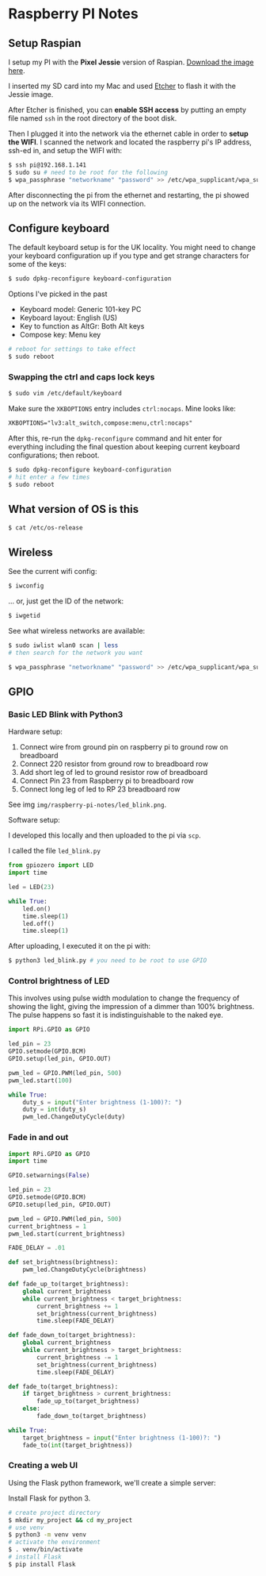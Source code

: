 # Raspberry PI Notes

## Setup Raspian

I setup my PI with the **Pixel Jessie** version of Raspian. [Download the image here](https://www.raspberrypi.org/downloads/raspbian/).

I inserted my SD card into my Mac and used [Etcher](https://etcher.io/) to flash it with the Jessie image.

After Etcher is finished, you can **enable SSH access** by putting an empty file named `ssh` in the root directory of the boot disk.

Then I plugged it into the network via the ethernet cable in order to **setup the WIFI**.  I scanned the network and located the raspberry pi's IP address, ssh-ed in, and setup the WIFI with:

```bash
$ ssh pi@192.168.1.141
$ sudo su # need to be root for the following
$ wpa_passphrase "networkname" "password" >> /etc/wpa_supplicant/wpa_supplicant.conf
```

After disconnecting the pi from the ethernet and restarting, the pi showed up on the network via its WIFI connection.

## Configure keyboard

The default keyboard setup is for the UK locality.  You might need to change your keyboard configuration up if you type and get strange characters for some of the keys:

```bash
$ sudo dpkg-reconfigure keyboard-configuration
```

Options I've picked in the past
* Keyboard model: Generic 101-key PC
* Keyboard layout: English (US)
* Key to function as AltGr: Both Alt keys
* Compose key: Menu key

```bash
# reboot for settings to take effect
$ sudo reboot
```

### Swapping the ctrl and caps lock keys

```bash
$ sudo vim /etc/default/keyboard
```

Make sure the `XKBOPTIONS` entry includes `ctrl:nocaps`.  Mine looks like:

```txt
XKBOPTIONS="lv3:alt_switch,compose:menu,ctrl:nocaps"
```

After this, re-run the `dpkg-reconfigure` command and hit enter for everything including the final question about keeping current keyboard configurations; then reboot.

```bash
$ sudo dpkg-reconfigure keyboard-configuration
# hit enter a few times
$ sudo reboot
```

## What version of OS is this

```bash
$ cat /etc/os-release
```

## Wireless

See the current wifi config:

```bash
$ iwconfig
```

... or, just get the ID of the network:

```bash
$ iwgetid
```

See what wireless networks are available:

```bash
$ sudo iwlist wlan0 scan | less
# then search for the network you want
```

```bash
$ wpa_passphrase "networkname" "password" >> /etc/wpa_supplicant/wpa_supplicant.conf
```

## GPIO

### Basic LED Blink with Python3

Hardware setup:

1. Connect wire from ground pin on raspberry pi to ground row on breadboard
1. Connect 220 resistor from ground row to breadboard row
1. Add short leg of led to ground resistor row of breadboard
1. Connect Pin 23 from Raspberry pi to breadboard row
1. Connect long leg of led to RP 23 breadboard row

See img `img/raspberry-pi-notes/led_blink.png`.

Software setup:

I developed this locally and then uploaded to the pi via `scp`.

I called the file `led_blink.py`

```python
from gpiozero import LED
import time

led = LED(23)

while True:
    led.on()
    time.sleep(1)
    led.off()
    time.sleep(1)
```
After uploading, I executed it on the pi with:

```bash
$ python3 led_blink.py # you need to be root to use GPIO
```

### Control brightness of LED

This involves using pulse width modulation to change the frequency of showing the light, giving the impression of a dimmer than 100% brightness.  The pulse happens so fast it is indistinguishable to the naked eye.

```python
import RPi.GPIO as GPIO

led_pin = 23
GPIO.setmode(GPIO.BCM)
GPIO.setup(led_pin, GPIO.OUT)

pwm_led = GPIO.PWM(led_pin, 500)
pwm_led.start(100)

while True:
    duty_s = input("Enter brightness (1-100)?: ")
    duty = int(duty_s)
    pwm_led.ChangeDutyCycle(duty)

```

### Fade in and out

```python
import RPi.GPIO as GPIO
import time

GPIO.setwarnings(False)

led_pin = 23
GPIO.setmode(GPIO.BCM)
GPIO.setup(led_pin, GPIO.OUT)

pwm_led = GPIO.PWM(led_pin, 500)
current_brightness = 1
pwm_led.start(current_brightness)

FADE_DELAY = .01

def set_brightness(brightness):
    pwm_led.ChangeDutyCycle(brightness)

def fade_up_to(target_brightness):
    global current_brightness
    while current_brightness < target_brightness:
        current_brightness += 1
        set_brightness(current_brightness)
        time.sleep(FADE_DELAY)

def fade_down_to(target_brightness):
    global current_brightness
    while current_brightness > target_brightness:
        current_brightness -= 1
        set_brightness(current_brightness)
        time.sleep(FADE_DELAY)

def fade_to(target_brightness):
    if target_brightness > current_brightness:
        fade_up_to(target_brightness)
    else:
        fade_down_to(target_brightness)

while True:
    target_brightness = input("Enter brightness (1-100)?: ")
    fade_to(int(target_brightness))
```

### Creating a web UI

Using the Flask python framework, we'll create a simple server:

Install Flask for python 3.

```bash
# create project directory
$ mkdir my_project && cd my_project
# use venv
$ python3 -m venv venv
# activate the environment
$ . venv/bin/activate
# install Flask
$ pip install Flask
```
